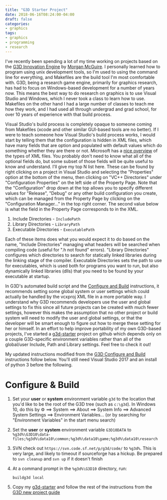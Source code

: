 ```yaml
---
title: "G3D Starter Project"
date: 2018-06-16T08:24:00-04:00
draft: false
categories: 
- graphics
tags:
- graphics
- programming
- research
---
```


I've recently been spending a lot of my time working on projects based on the [G3D Innovation Engine](https://casual-effects.com/g3d/www/index.html) by [Morgan McGuire](https://casual-effects.com/morgan/index.html). I personally learned how to program using unix development tools, so I'm used to using the command line for everything, and Makefiles are the build tool I'm most comfortable with. G3D, being a research game engine, primarily for graphics research, has had to focus on Windows-based development for a number of years now. This means the best way to do research on graphics is to use Visual Studio and Windows, which I never took a class to learn how to use. Makefiles on the other hand I had a large number of classes to teach me how they work, and I had used all through undergrad and grad school, for over 10 years of experience with that build process.

Visual Studio's build process is completely opaque to someone coming from Makefiles (xcode and other similar GUI-based tools are no better). If I were to teach someone how Visual Studio's build process works, I would start by telling them that the configuration is hidden in XML files, which have many fields that are option and populated with default values which do something whether they are there or not. Microsoft has a [nice overview](https://docs.microsoft.com/en-us/cpp/ide/project-and-solution-files) of the types of XML files. You probably don't need to know what all of the optional fields do, but some subset of those fields will be quite useful to know and understand. I'll give my top N list here. These can be found by right clicking on a project in Visual Studio and selecting the "Properties" option at the bottom of the menu, then clicking on "VC++ Directories" under "Configuration Properties" on the left side of the Property Page. Note that the "Configuration" drop down at the top allows you to specify different values for "Release", "Debug" or any other build configuration you create, which can be managed from the Property Page by clicking on the "Configuration Manager..." in the top right corner. The second value below is what the field in the Property Page corresponds to in the XML.

1. Include Directories - `IncludePath`
2. Library Directories - `LibraryPath`
3. Executable Directories - `ExecutablePath`

Each of these items does what you would expect it to do based on the name, "Include Directories" managing what headers will be searched when compiling code (useful for ".h not found" errors). "Library Directories" configures which directories to search for statically linked libraries during the linking stage of the compiler. Executable Directories sets the path to use for executables, which is used both for programs you want to run, but also dynamically linked libraries (dlls) that you need to be found by your executable at startup.

In G3D's automated build script and the [Configure and Build](https://casual-effects.com/g3d/G3D10/readme.md.html?#toc3.2) instructions, it recommends setting some global system or user settings which could actually be handled by the vcxproj XML file in a more portable way. I understand why G3D recommends developers use the user and global settings to fix this since all future projects can be created with much fewer settings, however this makes the assumption that no other project or build system will need to modify the user and global settings, or that the developer will be smart enough to figure out how to merge these setting for her or himself. In an effort to help improve portability of my own G3D-based projects, I've started a [g3d-starter](https://github.com/jspjut/g3d-starter) project on github which depends only on a couple G3D-specific environment variables rather than all of the global/user Include, Path and Library settings. Feel free to check it out!

My updated instructions modified from the [G3D Configure and Build](https://casual-effects.com/g3d/G3D10/readme.md.html?#toc3.2) instructions follow below. You'll still need Visual Studio 2017 and an install of python 3 before the following.

# Configure & Build

1. Set your **user** or **system** environment variable `g3d` to the location that you'd like to be the
   root of the G3D tree (such as `c:\g3d`). In Windows 10, do this by &#9881; ==> System ==> About ==> System Info ==> Advanced System Settings ==> Environment Variables...
   (or by searching for "Environment Variables" in the start menu search)

2. Set the **user** or **system** environment variable `G3D10DATA` to
   `%g3d%\G3D10\data-files;%g3d%\data10\common;%g3d%\data10\game;%g3d%\data10\research`

3. SVN check out `https://svn.code.sf.net/p/g3d/code/` to `%g3d%`. This is very large, and likely to timeout if sourceforge has a hickup. Be prepared to `svn cleanup` and `svn up` if it doesn't finish

4. At a command prompt in the `%g3d%\G3D10` directory, run:
   
   `buildg3d local`

5. Copy my [g3d-starter](https://github.com/jspjut/g3d-starter) and follow the rest of the instructions from the [G3D new project guide](http://casual-effects.com/g3d/G3D10/build/manual/guidenewproject.html)


